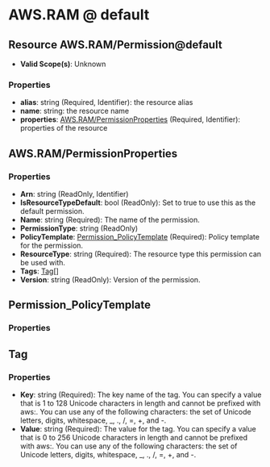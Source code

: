 # AWS.RAM @ default

## Resource AWS.RAM/Permission@default
* **Valid Scope(s)**: Unknown
### Properties
* **alias**: string (Required, Identifier): the resource alias
* **name**: string: the resource name
* **properties**: [AWS.RAM/PermissionProperties](#awsrampermissionproperties) (Required, Identifier): properties of the resource

## AWS.RAM/PermissionProperties
### Properties
* **Arn**: string (ReadOnly, Identifier)
* **IsResourceTypeDefault**: bool (ReadOnly): Set to true to use this as the default permission.
* **Name**: string (Required): The name of the permission.
* **PermissionType**: string (ReadOnly)
* **PolicyTemplate**: [Permission_PolicyTemplate](#permissionpolicytemplate) (Required): Policy template for the permission.
* **ResourceType**: string (Required): The resource type this permission can be used with.
* **Tags**: [Tag](#tag)[]
* **Version**: string (ReadOnly): Version of the permission.

## Permission_PolicyTemplate
### Properties

## Tag
### Properties
* **Key**: string (Required): The key name of the tag. You can specify a value that is 1 to 128 Unicode characters in length and cannot be prefixed with aws:. You can use any of the following characters: the set of Unicode letters, digits, whitespace, _, ., /, =, +, and -.
* **Value**: string (Required): The value for the tag. You can specify a value that is 0 to 256 Unicode characters in length and cannot be prefixed with aws:. You can use any of the following characters: the set of Unicode letters, digits, whitespace, _, ., /, =, +, and -.

